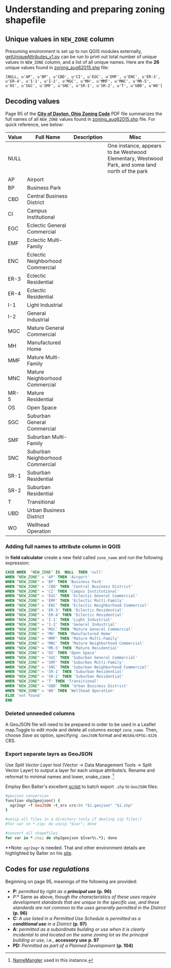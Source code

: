 # Understanding and preparing zoning shapefile
## Unique values in `NEW_ZONE` column
Presuming environment is set up to run QGIS modules externally, [getUniqueAttributes_v1.py](google.com) can be run to print out total number of unique values in `NEW_ZONE` column, and a list of all unique names.  Here are the **26** unique values found in [zoning_aug62015.shp](google.com) file: 

```
[NULL, u'AP', u'BP', u'CBD', u'CI', u'EGC', u'EMF', u'ENC', u'ER-3', u'ER-4', u'I-1', u'I-2', u'MGC', u'MH', u'MMF', u'MNC', u'MR-5', u'OS', u'SGC', u'SMF', u'SNC', u'SR-1', u'SR-2', u'T', u'UBD', u'WO']
```

## Decoding values
Page 95 of the **[City of Dayton, Ohio Zoning Code](http://www.cityofdayton.org/departments/pcd/planning/Documents/ZoningCode.pdf)** PDF file summarizes the full names of all `NEW_ZONE` values found in [zoning_aug62015.shp](google.com) file.  For quick reference, see below:

| Value | Full Name | Description | Misc |
|-------|-----------|-------------|------|
| NULL  |           |             |  One instance, appears to be Westwood Elementary, Westwood Park, and some land north of the park    |
| AP    |     Airport      |             |      |
| BP    |     Business Park      |             |      |
| CBD   |  Central Business District         |             |      |
| CI    |      Campus Institutional     |             |      |
| EGC   |    Eclectic General Commercial       |             |      |
| EMF   |     Eclectic Multi-Family      |             |      |
| ENC   |     Eclectic Neighborhood Commercial      |             |      |
| ER-3  |   Eclectic Residential      |             |      |
| ER-4  |   Eclectic Residential        |             |      |
| I-1   |    Light Industrial       |             |      |
| I-2   |        General Industrial   |             |      |
| MGC   |    Mature General Commercial        |             |      |
| MH    |        Manufactured Home   |             |      |
| MMF   |     Mature Multi-Family      |             |      |
| MNC   |        Mature Neighborhood Commercial   |             |      |
| MR-5  |    Mature Residential        |             |      |
| OS    |     Open Space      |             |      |
| SGC   |   Suburban General Commercial        |             |      |
| SMF   |     Suburban Multi-Family      |             |      |
| SNC   |     Suburban Neighborhood Commercial      |             |      |
| SR-1  |    Suburban Residential       |             |      |
| SR-2  |  Suburban Residential         |             |      |
| T     |     Transitional      |             |      |
| UBD   |    Urban Business District       |             |      |
| WO      |   Wellhead Operation        |             |      |

### Adding full names to attribute column in QGIS
In **field calculator** create a new field called `zone_name` and run the following expression:

``` SQL
CASE WHEN  "NEW_ZONE" IS  NULL  THEN 'null'
WHEN "NEW_ZONE" = 'AP' THEN 'Airport'
WHEN "NEW_ZONE" = 'BP' THEN 'Business Park'
WHEN "NEW_ZONE" = 'CBD' THEN 'Central Business District'
WHEN "NEW_ZONE" = 'CI' THEN 'Campus Institutional'
WHEN "NEW_ZONE" = 'EGC' THEN 'Eclectic General Commercial'
WHEN "NEW_ZONE" = 'EMF' THEN 'Eclectic Multi-Family'
WHEN "NEW_ZONE" = 'ENC' THEN 'Eclectic Neighborhood Commercial'
WHEN "NEW_ZONE" = 'ER-3' THEN 'Eclectic Residential'
WHEN "NEW_ZONE" = 'ER-4' THEN 'Eclectic Residential'
WHEN "NEW_ZONE" = 'I-1' THEN 'Light Industrial'
WHEN "NEW_ZONE" = 'I-2' THEN 'General Industrial'
WHEN "NEW_ZONE" = 'MGC' THEN 'Mature General Commercial'
WHEN "NEW_ZONE" = 'MH' THEN 'Manufactured Home'
WHEN "NEW_ZONE" = 'MMF' THEN 'Mature Multi-Family'
WHEN "NEW_ZONE" = 'MNC' THEN 'Mature Neighborhood Commercial'
WHEN "NEW_ZONE" = 'MR-5' THEN 'Mature Residential'
WHEN "NEW_ZONE" = 'OS' THEN 'Open Space'
WHEN "NEW_ZONE" = 'SGC' THEN 'Suburban General Commercial'
WHEN "NEW_ZONE" = 'SMF' THEN 'Suburban Multi-Family'
WHEN "NEW_ZONE" = 'SNC' THEN 'Suburban Neighborhood Commercial'
WHEN "NEW_ZONE" = 'SR-1' THEN 'Suburban Residential'
WHEN "NEW_ZONE" = 'SR-2' THEN 'Suburban Residential'
WHEN "NEW_ZONE" = 'T' THEN 'Transitional'
WHEN "NEW_ZONE" = 'UBD' THEN 'Urban Business District'
WHEN "NEW_ZONE" = 'WO' THEN 'Wellhead Operation'
ELSE 'not found'
END
```

### Deleted unneeded columns
A GeoJSON file will need to be prepared in order to be used in a Leaflet map.Toggle to edit mode and delete all columns except `zone_name`.  Then, choose _Save as_ option, specifying `.GeoJSON` format and `WGS84/EPSG:4326` CRS.

### Export separate layrs as GeoJSON
Use _Split Vector Layer_ tool (Vector → Data Management Tools → Split Vector Layer) to output a layer for each unique attribute/s.  Rename and reformat to minimal names and lower, snake_case.  [^fn1]

Employ Ben Balter's excellent [script](https://gist.github.com/benbalter/5858851) to batch export `.shp` to `GeoJSON` files:

```Ruby
#geojson conversion
function shp2geojson() {
  ogr2ogr -f GeoJSON -t_srs crs:84 "$1.geojson" "$1.shp"
}

#unzip all files in a directory (only if dealing zip files!)
#for var in *.zip; do unzip "$var"; done

#convert all shapefiles
for var in *.shp; do shp2geojson ${var%\.*}; done
```

**Note: `ogr2ogr` is needed.  That and other environment details are highlighted by Balter on his [site](http://ben.balter.com/2013/06/26/how-to-convert-shapefiles-to-geojson-for-use-on-github/). 


## Codes for _use regulations_
Beginning on page 95, meanings of the following are provided:

* **P:**  _permitted by right as a **principal use**_ **(p. 96)**
* **P*:** Same as above, though _the characteristics of these uses require development standards that are unique to the specific use, and these standards are not common to the uses generally permitted in the District_ **(p. 96)**
* **C:** _A use listed in a Permitted Use Schedule is permitted as a **conditional use** in a District_ **(p. 97)**
* **A:** _permitted as a subordinate building or use when it is clearly incidental to and located on the same zoning lot as the principal building or use_, i.e., **accessory use** **p. 97** 
* **PD:** _Permitted as part of a Planned Development_ **(p. 104)**


<!-- Footnotes -->
[^fn1]: [NameMangler](http://manytricks.com/namemangler/) used in this instance.
